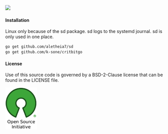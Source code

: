 [![](https://img.shields.io/badge/godoc-reference-blue.svg)](https://godoc.org/github.com/aletheia7/mbus) 

#### Installation
Linux only because of the sd package. sd logs to the systemd journal. sd is only used in one place.
```sh
go get github.com/aletheia7/sd
go get github.com/k-sone/critbitgo
```

#### License 

Use of this source code is governed by a BSD-2-Clause license that can be found
in the LICENSE file.

[![BSD-2-Clause License](img/osi_logo_100X133_90ppi_0.png)](https://opensource.org/)
